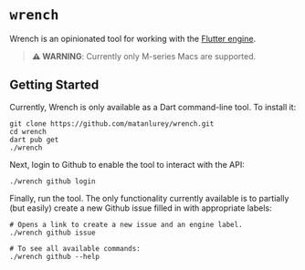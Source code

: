 # `wrench`

Wrench is an opinionated tool for working with the [Flutter engine][gh:engine].

> **⚠️ WARNING**: Currently only M-series Macs are supported.

[gh:engine]: https://github.com/flutter/engine

## Getting Started

Currently, Wrench is only available as a Dart command-line tool. To install it:

```shell
git clone https://github.com/matanlurey/wrench.git
cd wrench
dart pub get
./wrench
```

Next, login to Github to enable the tool to interact with the API:

```shell
./wrench github login
```

Finally, run the tool. The only functionality currently available is to
partially (but easily) create a new Github issue filled in with appropriate
labels:

```shell
# Opens a link to create a new issue and an engine label.
./wrench github issue

# To see all available commands:
./wrench github --help
```
